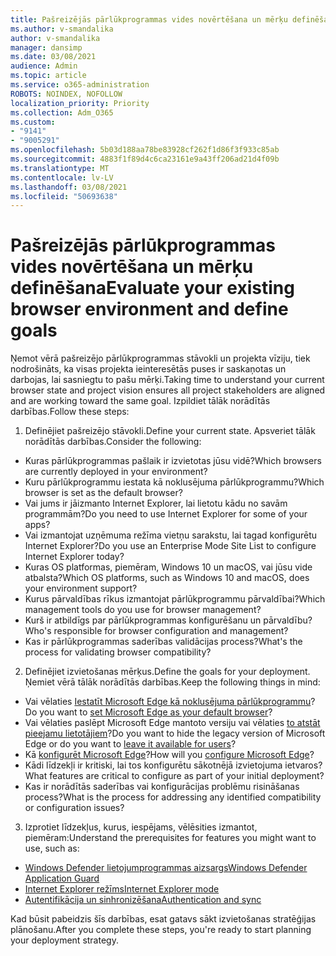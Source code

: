 ```yaml
---
title: Pašreizējās pārlūkprogrammas vides novērtēšana un mērķu definēšana
ms.author: v-smandalika
author: v-smandalika
manager: dansimp
ms.date: 03/08/2021
audience: Admin
ms.topic: article
ms.service: o365-administration
ROBOTS: NOINDEX, NOFOLLOW
localization_priority: Priority
ms.collection: Adm_O365
ms.custom:
- "9141"
- "9005291"
ms.openlocfilehash: 5b03d188aa78be83928cf262f1d86f3f933c85ab
ms.sourcegitcommit: 4883f1f89d4c6ca23161e9a43ff206ad21d4f09b
ms.translationtype: MT
ms.contentlocale: lv-LV
ms.lasthandoff: 03/08/2021
ms.locfileid: "50693638"
---
```

# <a name="evaluate-your-existing-browser-environment-and-define-goals"></a><span data-ttu-id="68742-102">Pašreizējās pārlūkprogrammas vides novērtēšana un mērķu definēšana</span><span class="sxs-lookup"><span data-stu-id="68742-102">Evaluate your existing browser environment and define goals</span></span>

<span data-ttu-id="68742-103">Ņemot vērā pašreizējo pārlūkprogrammas stāvokli un projekta vīziju, tiek nodrošināts, ka visas projekta ieinteresētās puses ir saskaņotas un darbojas, lai sasniegtu to pašu mērķi.</span><span class="sxs-lookup"><span data-stu-id="68742-103">Taking time to understand your current browser state and project vision ensures all project stakeholders are aligned and are working toward the same goal.</span></span> <span data-ttu-id="68742-104">Izpildiet tālāk norādītās darbības.</span><span class="sxs-lookup"><span data-stu-id="68742-104">Follow these steps:</span></span>

1. <span data-ttu-id="68742-105">Definējiet pašreizējo stāvokli.</span><span class="sxs-lookup"><span data-stu-id="68742-105">Define your current state.</span></span> <span data-ttu-id="68742-106">Apsveriet tālāk norādītās darbības.</span><span class="sxs-lookup"><span data-stu-id="68742-106">Consider the following:</span></span>
- <span data-ttu-id="68742-107">Kuras pārlūkprogrammas pašlaik ir izvietotas jūsu vidē?</span><span class="sxs-lookup"><span data-stu-id="68742-107">Which browsers are currently deployed in your environment?</span></span>
- <span data-ttu-id="68742-108">Kuru pārlūkprogrammu iestata kā noklusējuma pārlūkprogrammu?</span><span class="sxs-lookup"><span data-stu-id="68742-108">Which browser is set as the default browser?</span></span>
- <span data-ttu-id="68742-109">Vai jums ir jāizmanto Internet Explorer, lai lietotu kādu no savām programmām?</span><span class="sxs-lookup"><span data-stu-id="68742-109">Do you need to use Internet Explorer for some of your apps?</span></span>
- <span data-ttu-id="68742-110">Vai izmantojat uzņēmuma režīma vietņu sarakstu, lai tagad konfigurētu Internet Explorer?</span><span class="sxs-lookup"><span data-stu-id="68742-110">Do you use an Enterprise Mode Site List to configure Internet Explorer today?</span></span>
- <span data-ttu-id="68742-111">Kuras OS platformas, piemēram, Windows 10 un macOS, vai jūsu vide atbalsta?</span><span class="sxs-lookup"><span data-stu-id="68742-111">Which OS platforms, such as Windows 10 and macOS, does your environment support?</span></span>
- <span data-ttu-id="68742-112">Kurus pārvaldības rīkus izmantojat pārlūkprogrammu pārvaldībai?</span><span class="sxs-lookup"><span data-stu-id="68742-112">Which management tools do you use for browser management?</span></span>
- <span data-ttu-id="68742-113">Kurš ir atbildīgs par pārlūkprogrammas konfigurēšanu un pārvaldību?</span><span class="sxs-lookup"><span data-stu-id="68742-113">Who's responsible for browser configuration and management?</span></span>
- <span data-ttu-id="68742-114">Kas ir pārlūkprogrammas saderības validācijas process?</span><span class="sxs-lookup"><span data-stu-id="68742-114">What's the process for validating browser compatibility?</span></span>
2. <span data-ttu-id="68742-115">Definējiet izvietošanas mērķus.</span><span class="sxs-lookup"><span data-stu-id="68742-115">Define the goals for your deployment.</span></span> <span data-ttu-id="68742-116">Ņemiet vērā tālāk norādītās darbības.</span><span class="sxs-lookup"><span data-stu-id="68742-116">Keep the following things in mind:</span></span>
- <span data-ttu-id="68742-117">Vai vēlaties [Iestatīt Microsoft Edge kā noklusējuma pārlūkprogrammu](https://docs.microsoft.com/DeployEdge/edge-default-browser)?</span><span class="sxs-lookup"><span data-stu-id="68742-117">Do you want to [set Microsoft Edge as your default browser](https://docs.microsoft.com/DeployEdge/edge-default-browser)?</span></span>
- <span data-ttu-id="68742-118">Vai vēlaties paslēpt Microsoft Edge mantoto versiju vai vēlaties [to atstāt pieejamu lietotājiem](https://docs.microsoft.com/DeployEdge/microsoft-edge-sysupdate-access-old-edge)?</span><span class="sxs-lookup"><span data-stu-id="68742-118">Do you want to hide the legacy version of Microsoft Edge or do you want to [leave it available for users](https://docs.microsoft.com/DeployEdge/microsoft-edge-sysupdate-access-old-edge)?</span></span>
- <span data-ttu-id="68742-119">Kā [konfigurēt Microsoft Edge](https://docs.microsoft.com/DeployEdge/configure-microsoft-edge)?</span><span class="sxs-lookup"><span data-stu-id="68742-119">How will you [configure Microsoft Edge](https://docs.microsoft.com/DeployEdge/configure-microsoft-edge)?</span></span>
- <span data-ttu-id="68742-120">Kādi līdzekļi ir kritiski, lai tos konfigurētu sākotnējā izvietojuma ietvaros?</span><span class="sxs-lookup"><span data-stu-id="68742-120">What features are critical to configure as part of your initial deployment?</span></span>
- <span data-ttu-id="68742-121">Kas ir norādītās saderības vai konfigurācijas problēmu risināšanas process?</span><span class="sxs-lookup"><span data-stu-id="68742-121">What is the process for addressing any identified compatibility or configuration issues?</span></span>
3. <span data-ttu-id="68742-122">Izprotiet līdzekļus, kurus, iespējams, vēlēsities izmantot, piemēram:</span><span class="sxs-lookup"><span data-stu-id="68742-122">Understand the prerequisites for features you might want to use, such as:</span></span>
- [<span data-ttu-id="68742-123">Windows Defender lietojumprogrammas aizsargs</span><span class="sxs-lookup"><span data-stu-id="68742-123">Windows Defender Application Guard</span></span>](https://docs.microsoft.com/windows/security/threat-protection/microsoft-defender-application-guard/reqs-md-app-guard)
- [<span data-ttu-id="68742-124">Internet Explorer režīms</span><span class="sxs-lookup"><span data-stu-id="68742-124">Internet Explorer mode</span></span>](https://docs.microsoft.com/DeployEdge/edge-ie-mode)
- [<span data-ttu-id="68742-125">Autentifikācija un sinhronizēšana</span><span class="sxs-lookup"><span data-stu-id="68742-125">Authentication and sync</span></span>](https://docs.microsoft.com/DeployEdge/microsoft-edge-security-identity)

<span data-ttu-id="68742-126">Kad būsit pabeidzis šīs darbības, esat gatavs sākt izvietošanas stratēģijas plānošanu.</span><span class="sxs-lookup"><span data-stu-id="68742-126">After you complete these steps, you're ready to start planning your deployment strategy.</span></span>
